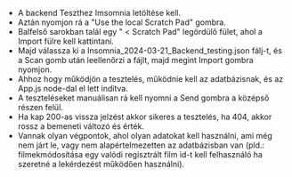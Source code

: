 - A backend Teszthez Imsomnia letöltése kell.
- Aztán nyomjon rá a "Use the local Scratch Pad" gombra.
- Balfelső sarokban talál egy " < Scratch Pad" legördülő fület, ahol a Import fülre kell kattintani.
- Majd válassza ki a Insomnia_2024-03-21_Backend_testing.json fálj-t, és a Scan gomb után leellenőrzi a fájlt, majd megint Import gombra nyomjon.
- Ahhoz hogy működjön a tesztelés, működnie kell az adatbázisnak, és az App.js node-dal el lett indítva.
- A teszteléseket manuálisan rá kell nyomni a Send gombra a középső részen felül.
- Ha kap 200-as vissza jelzést akkor sikeres a tesztelés, ha 404, akkor rossz a bemeneti változó és érték.
- Vannak olyan végpontok, ahol olyan adatokat kell használni, ami még nem járt le, vagy nem alapértelmezetten az adatbázisban van (pld.: filmekmódosítása egy valódi regisztrált film id-t kell felhasználó ha szeretné a lekérdezést működően használni).

